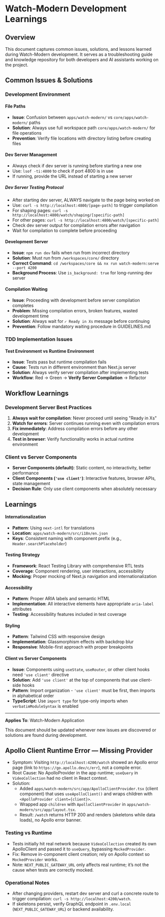 # Watch-Modern Development Learnings

## Overview

This document captures common issues, solutions, and lessons learned during Watch-Modern development. It serves as a troubleshooting guide and knowledge repository for both developers and AI assistants working on the project.

## Common Issues & Solutions

### Development Environment

#### **File Paths**
- **Issue**: Confusion between `apps/watch-modern/` vs `core/apps/watch-modern/` paths
- **Solution**: Always use full workspace path `core/apps/watch-modern/` for file operations
- **Prevention**: Verify file locations with directory listing before creating files

#### Dev Server Management
- Always check if dev server is running before starting a new one
- Use: `lsof -ti:4800` to check if port 4800 is in use
- If running, provide the URL instead of starting a new server


##### Dev Server Testing Protocol
- After starting dev server, ALWAYS navigate to the page being worked on
- Use: `curl -s http://localhost:4800/[page-path]` to trigger compilation
- For shaping pages: `curl -s http://localhost:4800/watch/shaping/[specific-path]`
- For other pages: `curl -s http://localhost:4800/watch/[specific-path]`
- Check dev server output for compilation errors after navigation
- Wait for compilation to complete before proceeding

#### **Development Server**
- **Issue**: `npm run dev` fails when run from incorrect directory
- **Solution**: Must run from `/workspaces/core/` directory
- **Correct Command**: `cd /workspaces/core && nx run watch-modern:serve --port 4200`
- **Background Process**: Use `is_background: true` for long-running dev server

#### **Compilation Waiting**
- **Issue**: Proceeding with development before server compilation completes
- **Problem**: Missing compilation errors, broken features, wasted development time
- **Solution**: Always wait for `✓ Ready in Xs` message before continuing
- **Prevention**: Follow mandatory waiting procedure in GUIDELINES.md



### TDD Implementation Issues

#### **Test Environment vs Runtime Environment**
- **Issue**: Tests pass but runtime compilation fails
- **Cause**: Tests run in different environment than Next.js server
- **Solution**: Always verify server compilation after implementing tests
- **Workflow**: Red → Green → **Verify Server Compilation** → Refactor

## Workflow Learnings

### Development Server Best Practices

1. **Always wait for compilation**: Never proceed until seeing "Ready in Xs"
2. **Watch for errors**: Server continues running even with compilation errors
3. **Fix immediately**: Address compilation errors before any other development
4. **Test in browser**: Verify functionality works in actual runtime environment

### Client vs Server Components

- **Server Components (default)**: Static content, no interactivity, better performance
- **Client Components (`'use client'`)**: Interactive features, browser APIs, state management
- **Decision Rule**: Only use client components when absolutely necessary

## Learnings 

#### **Internationalization**
- **Pattern**: Using `next-intl` for translations
- **Location**: `apps/watch-modern/src/i18n/en.json`
- **Keys**: Consistent naming with component prefix (e.g., `Header.searchPlaceholder`)

#### **Testing Strategy**
- **Framework**: React Testing Library with comprehensive RTL tests
- **Coverage**: Component rendering, user interactions, accessibility
- **Mocking**: Proper mocking of Next.js navigation and internationalization

#### **Accessibility**
- **Pattern**: Proper ARIA labels and semantic HTML
- **Implementation**: All interactive elements have appropriate `aria-label` attributes
- **Testing**: Accessibility features included in test coverage

#### **Styling**
- **Pattern**: Tailwind CSS with responsive design
- **Implementation**: Glassmorphism effects with backdrop blur
- **Responsive**: Mobile-first approach with proper breakpoints

#### **Client vs Server Components**
- **Issue**: Components using `useState`, `useRouter`, or other client hooks need `'use client'` directive
- **Solution**: Add `'use client'` at the top of components that use client-side hooks
- **Pattern**: Import organization - `'use client'` must be first, then imports in alphabetical order
- **TypeScript**: Use `import type` for type-only imports when `verbatimModuleSyntax` is enabled

---
**Applies To**: Watch-Modern Application

This document should be updated whenever new issues are discovered or solutions are found during development. 

## Apollo Client Runtime Error — Missing Provider

- Symptom: Visiting `http://localhost:4200/watch` showed an Apollo error page (link to `https://go.apollo.dev/c/err`), not a compile error.
- Root Cause: No ApolloProvider in the app runtime; `useQuery` in `VideoCollection` had no client in React context.
- Solution:
  - Added `apps/watch-modern/src/app/ApolloClientProvider.tsx` (client component) that uses `useApolloClient()` and wraps children with `<ApolloProvider client={client}>`.
  - Wrapped app `children` with `ApolloClientProvider` in `apps/watch-modern/src/app/layout.tsx`.
  - Result: `/watch` returns HTTP 200 and renders (skeletons while data loads), no Apollo error banner.

### Testing vs Runtime
- Tests initially hit real network because `VideoCollection` created its own ApolloClient and passed it to `useQuery`, bypassing `MockedProvider`.
- Fix: Remove in-component client creation; rely on Apollo context so `MockedProvider` works.
- Note: `NEXT_PUBLIC_GATEWAY_URL` only affects real runtime; it’s not the cause when tests are correctly mocked.

### Operational Notes
- After changing providers, restart dev server and curl a concrete route to trigger compilation: `curl -s http://localhost:4200/watch`.
- If skeletons persist, verify GraphQL endpoint in `.env.local` (`NEXT_PUBLIC_GATEWAY_URL`) or backend availability. 